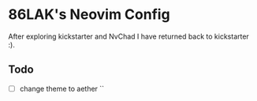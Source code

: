 # 86LAK's Neovim Config

After exploring kickstarter and NvChad I have returned back to kickstarter :). 

## Todo
- [ ] change theme to aether
``
